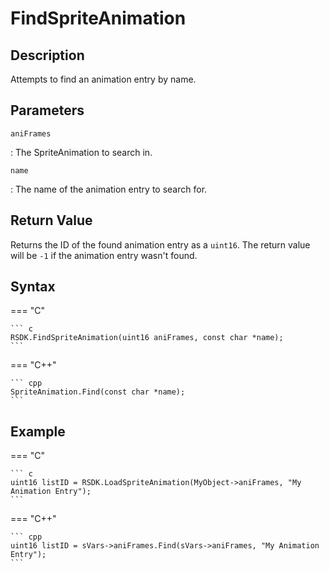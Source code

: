 # FindSpriteAnimation

## Description
Attempts to find an animation entry by name.

## Parameters
`aniFrames`

:   The SpriteAnimation to search in.

`name`

:   The name of the animation entry to search for.

## Return Value
Returns the ID of the found animation entry as a `uint16`. The return value will be `-1` if the animation entry wasn't found.

## Syntax
=== "C"

	``` c
	RSDK.FindSpriteAnimation(uint16 aniFrames, const char *name);
	```

=== "C++"

	``` cpp
	SpriteAnimation.Find(const char *name);
	```

## Example
=== "C"

	``` c
	uint16 listID = RSDK.LoadSpriteAnimation(MyObject->aniFrames, "My Animation Entry");
	```

=== "C++"

	``` cpp
	uint16 listID = sVars->aniFrames.Find(sVars->aniFrames, "My Animation Entry");
	```
